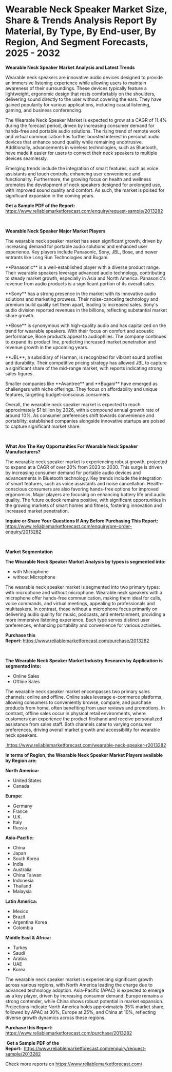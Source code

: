 <p><h1>Wearable Neck Speaker Market Size, Share & Trends Analysis Report By Material, By Type, By End-user, By Region, And Segment Forecasts, 2025 - 2032</h1></p><p><strong>Wearable Neck Speaker Market Analysis and Latest Trends</strong></p>
<p><p>Wearable neck speakers are innovative audio devices designed to provide an immersive listening experience while allowing users to maintain awareness of their surroundings. These devices typically feature a lightweight, ergonomic design that rests comfortably on the shoulders, delivering sound directly to the user without covering the ears. They have gained popularity for various applications, including casual listening, gaming, and business conferencing.</p><p>The Wearable Neck Speaker Market is expected to grow at a CAGR of 11.4% during the forecast period, driven by increasing consumer demand for hands-free and portable audio solutions. The rising trend of remote work and virtual communication has further boosted interest in personal audio devices that enhance sound quality while remaining unobtrusive. Additionally, advancements in wireless technologies, such as Bluetooth, have made it easier for users to connect their neck speakers to multiple devices seamlessly.</p><p>Emerging trends include the integration of smart features, such as voice assistants and touch controls, enhancing user convenience and functionality. Furthermore, the growing focus on health and wellness promotes the development of neck speakers designed for prolonged use, with improved sound quality and comfort. As such, the market is poised for significant expansion in the coming years.</p></p>
<p><strong>Get a Sample PDF of the Report:&nbsp;</strong> <a href="https://www.reliablemarketforecast.com/enquiry/request-sample/2013282?utm_campaign=2195&utm_medium=2&utm_source=Github&utm_content=ia&utm_term=08022025&utm_id=wearable-neck-speaker">https://www.reliablemarketforecast.com/enquiry/request-sample/2013282</a></p>
<p>&nbsp;</p>
<p><strong>Wearable Neck Speaker Major Market Players</strong></p>
<p><p>The wearable neck speaker market has seen significant growth, driven by increasing demand for portable audio solutions and enhanced user experience. Key players include Panasonic, Sony, JBL, Bose, and newer entrants like Long Run Technologies and Bugani.</p><p>**Panasonic** is a well-established player with a diverse product range. Their wearable speakers leverage advanced audio technology, contributing to steady market growth, especially in Asia and North America. Panasonic's revenue from audio products is a significant portion of its overall sales.</p><p>**Sony** has a strong presence in the market with its innovative audio solutions and marketing prowess. Their noise-canceling technology and premium build quality set them apart, leading to increased sales. Sony's audio division reported revenues in the billions, reflecting substantial market share growth.</p><p>**Bose** is synonymous with high-quality audio and has capitalized on the trend for wearable speakers. With their focus on comfort and acoustic performance, Bose products appeal to audiophiles. The company continues to expand its product line, predicting increased market penetration and revenue growth in the upcoming years.</p><p>**JBL**, a subsidiary of Harman, is recognized for vibrant sound profiles and durability. Their competitive pricing strategy has allowed JBL to capture a significant share of the mid-range market, with reports indicating strong sales figures.</p><p>Smaller companies like **Avantree** and **Bugani** have emerged as challengers with niche offerings. They focus on affordability and unique features, targeting budget-conscious consumers.</p><p>Overall, the wearable neck speaker market is expected to reach approximately $1 billion by 2026, with a compound annual growth rate of around 10%. As consumer preferences shift towards convenience and portability, established companies alongside innovative startups are poised to capture significant market share.</p></p>
<p>&nbsp;</p>
<p><strong>What Are The Key Opportunities For Wearable Neck Speaker Manufacturers?</strong></p>
<p><p>The wearable neck speaker market is experiencing robust growth, projected to expand at a CAGR of over 20% from 2023 to 2030. This surge is driven by increasing consumer demand for portable audio devices and advancements in Bluetooth technology. Key trends include the integration of smart features, such as voice assistants and noise cancellation. Health-conscious consumers are also favoring hands-free options for improved ergonomics. Major players are focusing on enhancing battery life and audio quality. The future outlook remains positive, with significant opportunities in the growing markets of smart homes and fitness, fostering innovation and increased market penetration.</p></p>
<p><strong>Inquire or Share Your Questions If Any Before Purchasing This Report:</strong> <a href="https://www.reliablemarketforecast.com/enquiry/pre-order-enquiry/2013282?utm_campaign=2195&utm_medium=2&utm_source=Github&utm_content=ia&utm_term=08022025&utm_id=wearable-neck-speaker">https://www.reliablemarketforecast.com/enquiry/pre-order-enquiry/2013282</a></p>
<p>&nbsp;</p>
<p><strong>Market Segmentation</strong></p>
<p><strong>The Wearable Neck Speaker Market Analysis by types is segmented into:</strong></p>
<p><ul><li>with Microphone</li><li>without Microphone</li></ul></p>
<p><p>The wearable neck speaker market is segmented into two primary types: with microphone and without microphone. Wearable neck speakers with a microphone offer hands-free communication, making them ideal for calls, voice commands, and virtual meetings, appealing to professionals and multitaskers. In contrast, those without a microphone focus primarily on delivering audio quality for music, podcasts, and entertainment, providing a more immersive listening experience. Each type serves distinct user preferences, enhancing portability and convenience for various activities.</p></p>
<p><strong>Purchase this Report:&nbsp;</strong><a href="https://www.reliablemarketforecast.com/purchase/2013282?utm_campaign=2195&utm_medium=2&utm_source=Github&utm_content=ia&utm_term=08022025&utm_id=wearable-neck-speaker">https://www.reliablemarketforecast.com/purchase/2013282</a></p>
<p>&nbsp;</p>
<p><strong>The Wearable Neck Speaker Market Industry Research by Application is segmented into:</strong></p>
<p><ul><li>Online Sales</li><li>Offline Sales</li></ul></p>
<p><p>The wearable neck speaker market encompasses two primary sales channels: online and offline. Online sales leverage e-commerce platforms, allowing consumers to conveniently browse, compare, and purchase products from home, often benefiting from user reviews and promotions. In contrast, offline sales occur in physical retail environments, where customers can experience the product firsthand and receive personalized assistance from sales staff. Both channels cater to varying consumer preferences, driving overall market growth and accessibility for wearable neck speakers.</p></p>
<p><a href="https://www.reliablemarketforecast.com/wearable-neck-speaker-r2013282?utm_campaign=2195&utm_medium=2&utm_source=Github&utm_content=ia&utm_term=08022025&utm_id=wearable-neck-speaker">&nbsp;https://www.reliablemarketforecast.com/wearable-neck-speaker-r2013282</a></p>
<p><strong>In terms of Region, the Wearable Neck Speaker Market Players available by Region are:</strong></p>
<p>
    <p> <strong> North America: </strong>
        <ul>
            <li>United States</li>
            <li>Canada</li>
        </ul>
        </p> 
    <p> <strong> Europe: </strong>
        <ul>
            <li>Germany</li>
            <li>France</li>
            <li>U.K.</li>
            <li>Italy</li>
            <li>Russia</li>
        </ul>
        </p> 
    <p> <strong> Asia-Pacific: </strong>
        <ul>
            <li>China</li>
            <li>Japan</li>
            <li>South Korea</li>
            <li>India</li>
            <li>Australia</li>
            <li>China Taiwan</li>
            <li>Indonesia</li>
            <li>Thailand</li>
            <li>Malaysia</li>
        </ul>
        </p> 
    <p> <strong> Latin America: </strong>
        <ul>
            <li>Mexico</li>
            <li>Brazil</li>
            <li>Argentina Korea</li>
            <li>Colombia</li>
        </ul>
        </p> 
    <p> <strong> Middle East & Africa: </strong>
        <ul>
            <li>Turkey</li>
            <li>Saudi</li>
            <li>Arabia</li>
            <li>UAE</li>
            <li>Korea</li>
        </ul>
    </p>
    </p>
<p><p>The wearable neck speaker market is experiencing significant growth across various regions, with North America leading the charge due to advanced technology adoption. Asia-Pacific (APAC) is expected to emerge as a key player, driven by increasing consumer demand. Europe remains a strong contender, while China shows robust potential in market expansion. Projections indicate North America holds approximately 35% market share, followed by APAC at 30%, Europe at 25%, and China at 10%, reflecting diverse growth dynamics across these regions.</p></p>
<p><strong>Purchase this Report: </strong><a href="https://www.reliablemarketforecast.com/purchase/2013282?utm_campaign=2195&utm_medium=2&utm_source=Github&utm_content=ia&utm_term=08022025&utm_id=wearable-neck-speaker">https://www.reliablemarketforecast.com/purchase/2013282</a></p>
<p>&nbsp;<strong>Get a Sample PDF of the Report:&nbsp;&nbsp;</strong><a href="https://www.reliablemarketforecast.com/enquiry/request-sample/2013282?utm_campaign=2195&utm_medium=2&utm_source=Github&utm_content=ia&utm_term=08022025&utm_id=wearable-neck-speaker">https://www.reliablemarketforecast.com/enquiry/request-sample/2013282</a></p>
<p><strong></strong></p>
<p>Check more reports on <a href="https://www.reliablemarketforecast.com/?utm_campaign=2195&utm_medium=2&utm_source=Github&utm_content=ia&utm_term=08022025&utm_id=wearable-neck-speaker">https://www.reliablemarketforecast.com/</a></p>